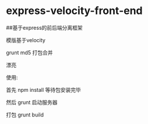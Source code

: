 # express-velocity-front-end

##基于express的前后端分离框架

模版基于velocity

grunt md5 打包合并

漂亮

使用:

首先 npm install 等待包安装完毕

然后 grunt 启动服务器

打包 grunt build
